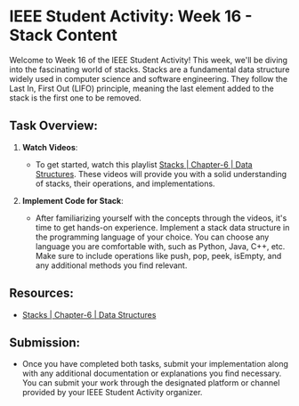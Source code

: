 # IEEE Student Activity: Week 16 - Stack Content

Welcome to Week 16 of the IEEE Student Activity! This week, we'll be diving into the fascinating world of stacks. Stacks are a fundamental data structure widely used in computer science and software engineering. They follow the Last In, First Out (LIFO) principle, meaning the last element added to the stack is the first one to be removed.

## Task Overview:

1. **Watch Videos**: 
   - To get started, watch this playlist [Stacks | Chapter-6 | Data Structures](https://www.youtube.com/playlist?list=PLBlnK6fEyqRgWh1emltdMOz8O2m5X3YYn). These videos will provide you with a solid understanding of stacks, their operations, and implementations.

2. **Implement Code for Stack**:
   - After familiarizing yourself with the concepts through the videos, it's time to get hands-on experience. Implement a stack data structure in the programming language of your choice. You can choose any language you are comfortable with, such as Python, Java, C++, etc. Make sure to include operations like push, pop, peek, isEmpty, and any additional methods you find relevant.

## Resources:
- [Stacks | Chapter-6 | Data Structures](https://www.youtube.com/playlist?list=PLBlnK6fEyqRgWh1emltdMOz8O2m5X3YYn)

## Submission:
- Once you have completed both tasks, submit your implementation along with any additional documentation or explanations you find necessary. You can submit your work through the designated platform or channel provided by your IEEE Student Activity organizer.
